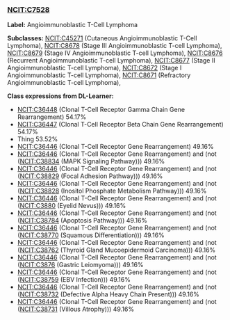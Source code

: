 
### [NCIT:C7528](http://purl.obolibrary.org/obo/NCIT_C7528)
**Label:** Angioimmunoblastic T-Cell Lymphoma

**Subclasses:** [NCIT:C45271](http://purl.obolibrary.org/obo/NCIT_C45271) (Cutaneous Angioimmunoblastic T-Cell Lymphoma), [NCIT:C8678](http://purl.obolibrary.org/obo/NCIT_C8678) (Stage III Angioimmunoblastic T-cell Lymphoma), [NCIT:C8679](http://purl.obolibrary.org/obo/NCIT_C8679) (Stage IV Angioimmunoblastic T-cell Lymphoma), [NCIT:C8676](http://purl.obolibrary.org/obo/NCIT_C8676) (Recurrent Angioimmunoblastic T-cell Lymphoma), [NCIT:C8677](http://purl.obolibrary.org/obo/NCIT_C8677) (Stage II Angioimmunoblastic T-cell Lymphoma), [NCIT:C8672](http://purl.obolibrary.org/obo/NCIT_C8672) (Stage I Angioimmunoblastic T-cell Lymphoma), [NCIT:C8671](http://purl.obolibrary.org/obo/NCIT_C8671) (Refractory Angioimmunoblastic T-cell Lymphoma), 

**Class expressions from DL-Learner:**

- [NCIT:C36448](http://purl.obolibrary.org/obo/NCIT_C36448) (Clonal T-Cell Receptor Gamma Chain Gene Rearrangement) 54.17%
- [NCIT:C36447](http://purl.obolibrary.org/obo/NCIT_C36447) (Clonal T-Cell Receptor Beta Chain Gene Rearrangement) 54.17%
- Thing 53.52%
- [NCIT:C36446](http://purl.obolibrary.org/obo/NCIT_C36446) (Clonal T-Cell Receptor Gene Rearrangement) 49.16%
- [NCIT:C36446](http://purl.obolibrary.org/obo/NCIT_C36446) (Clonal T-Cell Receptor Gene Rearrangement) and (not ([NCIT:C38834](http://purl.obolibrary.org/obo/NCIT_C38834) (MAPK Signaling Pathway))) 49.16%
- [NCIT:C36446](http://purl.obolibrary.org/obo/NCIT_C36446) (Clonal T-Cell Receptor Gene Rearrangement) and (not ([NCIT:C38829](http://purl.obolibrary.org/obo/NCIT_C38829) (Focal Adhesion Pathway))) 49.16%
- [NCIT:C36446](http://purl.obolibrary.org/obo/NCIT_C36446) (Clonal T-Cell Receptor Gene Rearrangement) and (not ([NCIT:C38828](http://purl.obolibrary.org/obo/NCIT_C38828) (Inositol Phosphate Metabolism Pathway))) 49.16%
- [NCIT:C36446](http://purl.obolibrary.org/obo/NCIT_C36446) (Clonal T-Cell Receptor Gene Rearrangement) and (not ([NCIT:C3880](http://purl.obolibrary.org/obo/NCIT_C3880) (Eyelid Nevus))) 49.16%
- [NCIT:C36446](http://purl.obolibrary.org/obo/NCIT_C36446) (Clonal T-Cell Receptor Gene Rearrangement) and (not ([NCIT:C38784](http://purl.obolibrary.org/obo/NCIT_C38784) (Apoptosis Pathway))) 49.16%
- [NCIT:C36446](http://purl.obolibrary.org/obo/NCIT_C36446) (Clonal T-Cell Receptor Gene Rearrangement) and (not ([NCIT:C38770](http://purl.obolibrary.org/obo/NCIT_C38770) (Squamous Differentiation))) 49.16%
- [NCIT:C36446](http://purl.obolibrary.org/obo/NCIT_C36446) (Clonal T-Cell Receptor Gene Rearrangement) and (not ([NCIT:C38762](http://purl.obolibrary.org/obo/NCIT_C38762) (Thyroid Gland Mucoepidermoid Carcinoma))) 49.16%
- [NCIT:C36446](http://purl.obolibrary.org/obo/NCIT_C36446) (Clonal T-Cell Receptor Gene Rearrangement) and (not ([NCIT:C3876](http://purl.obolibrary.org/obo/NCIT_C3876) (Gastric Leiomyoma))) 49.16%
- [NCIT:C36446](http://purl.obolibrary.org/obo/NCIT_C36446) (Clonal T-Cell Receptor Gene Rearrangement) and (not ([NCIT:C38759](http://purl.obolibrary.org/obo/NCIT_C38759) (EBV Infection))) 49.16%
- [NCIT:C36446](http://purl.obolibrary.org/obo/NCIT_C36446) (Clonal T-Cell Receptor Gene Rearrangement) and (not ([NCIT:C38732](http://purl.obolibrary.org/obo/NCIT_C38732) (Defective Alpha Heavy Chain Present))) 49.16%
- [NCIT:C36446](http://purl.obolibrary.org/obo/NCIT_C36446) (Clonal T-Cell Receptor Gene Rearrangement) and (not ([NCIT:C38731](http://purl.obolibrary.org/obo/NCIT_C38731) (Villous Atrophy))) 49.16%



